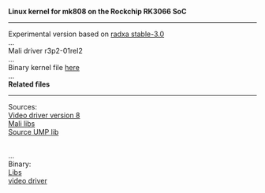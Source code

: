<b>Linux kernel for mk808 on the Rockchip RK3066 SoC</b><hr>
Experimental version based on <a href="https://github.com/radxa/linux-rockchip">radxa stable-3.0</a>
<br>...<br>
Mali driver r3p2-01rel2
<br>...<br>
Binary kernel file <a href="later">here</a>
<br>...<br>
<b>Related files</b>
<hr>
Sources:
<br>
<a href="https://github.com/olegk0/xf86-video-fbdev">Video driver  version 8</a>
<br>
<a href="https://github.com/linux-sunxi/sunxi-mali-proprietary/tree/master/r3p2-01rel1/armhf/x11">Mali libs</a>
<br>
<a href="http://malideveloper.arm.com/downloads/drivers/DX910/r3p2-01rel2/DX910-SW-99006-r3p2-01rel2.tgz">Source UMP lib</a>

<br>...<br>
Binary:
<br>
<a href="https://drive.google.com/folderview?id=0B6QRwjacGTzCT2N0YUdJZWljM3c&usp=sharing">Libs</a>
<br>
<a href="later">video driver</a>

